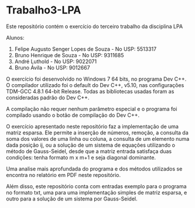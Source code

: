 ﻿# Trabalho3-LPA
Este repositório contém o exercício do terceiro trabalho da disciplina LPA

Alunos:
1. Felipe Augusto Senger Lopes de Souza - No USP: 5513317
2. Bruno Henrique de Souza - No USP: 9311685
3. André Luthold - No USP: 9022071
4. Bruno Ávila - No USP: 9012667



O exercício foi desenvolvido no Windows 7 64 bits, no programa Dev C++. O compilador utilizado foi o default do Dev C++, v5.10, nas configurações TDM-GCC 4.8.1 64-bit Release. Todas as bibliotecas usadas foram as consideradas padrão do Dev C++.

A compilação não requer nenhum parâmetro especial e o programa foi compilado usando o botão de compilação do Dev C++. 

O exercício apresentado neste repositório faz a implementação de uma matriz esparsa. Ele permite a inserção
 de números, remoção, a consulta da soma dos valores de uma linha ou coluna, a consulta de um elemento numa
 dada posição ij, ou a solução de um sistema de equações utilizando o método de Gauss-Seidel, desde que a 
 matriz entrada satisfaça duas condições: tenha formato m x m+1 e seja diagonal dominante.

Uma analise mais aprofundada do programa e dos métodos utilizados se encontra no relatório em PDF neste 
repositório.

Além disso, este repositório conta com entradas exemplo para o programa no formato txt, uma para uma implementação simples de matriz esparsa, e outro para a solução de um sistema por Gauss-Seidel.